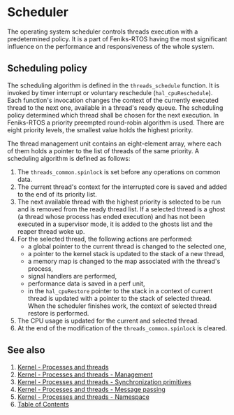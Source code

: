 # Scheduler

The operating system scheduler controls threads execution with a predetermined policy. It is a part of Feniks-RTOS
having the most significant influence on the performance and responsiveness of the whole system.

## Scheduling policy

The scheduling algorithm is defined in the `threads_schedule` function. It is invoked by timer interrupt or voluntary
reschedule (`hal_cpuReschedule`). Each function's invocation changes the context of the currently executed thread to
the next one, available in a thread's ready queue. The scheduling policy determined which thread shall be chosen for
the next execution. In Feniks-RTOS a priority preempted round-robin algorithm is used. There are eight priority levels,
the smallest value holds the highest priority.

The thread management unit contains an eight-element array, where each of them holds a pointer to the list of threads of
the same priority. A scheduling algorithm is defined as follows:

1. The `threads_common.spinlock` is set before any operations on common data.
2. The current thread's context for the interrupted core is saved and added to the end of its priority list.
3. The next available thread with the highest priority is selected to be run and is removed from the ready thread list.
If a selected thread is a ghost (a thread whose process has ended execution) and has not been executed in a supervisor
mode, it is added to the ghosts list and the reaper thread woke up.
4. For the selected thread, the following actions are performed:
    * a global pointer to the current thread is changed to the selected one,
    * a pointer to the kernel stack is updated to the stack of a new thread,
    * a memory map is changed to the map associated with the thread's process,
    * signal handlers are performed,
    * performance data is saved in a perf unit,
    * in the `hal_cpuRestore` pointer to the stack in a context of current thread is updated with a pointer to the stack
    of selected thread. When the scheduler finishes work, the context of selected thread restore is performed.
5. The CPU usage is updated for the current and selected thread.
6. At the end of the modification of the `threads_common.spinlock` is cleared.

## See also

1. [Kernel - Processes and threads](index.md)
2. [Kernel - Processes and threads - Management](forking.md)
3. [Kernel - Processes and threads - Synchronization primitives](scheduler.md)
4. [Kernel - Processes and threads - Message passing](msg.md)
5. [Kernel - Processes and threads - Namespace](namespace.md)
6. [Table of Contents](../../index.md)
